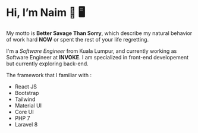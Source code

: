 # Hi, I’m Naim :wave: :desktop_computer:


My motto is **Better Savage Than Sorry**, which describe my natural behavior of work hard **NOW** or spent the rest of your life regretting.

I'm a _Software Engineer_ from Kuala Lumpur, and currently working as Software Engineer at **INVOKE**. I am specialized in front-end developement but currently exploring back-end. 

The framework that I familiar with : 

  - React JS
  - Bootstrap
  - Tailwind
  - Material UI
  - Core UI 
  - PHP 7
  - Laravel 8



